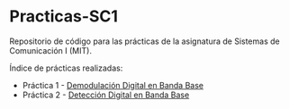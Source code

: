 # Practicas-SC1
Repositorio de código para las prácticas de la asignatura de Sistemas de Comunicación I (MIT).

Índice de prácticas realizadas:
* Práctica 1 - [Demodulación Digital en Banda Base](/Practica1/README.md)
* Práctica 2 - [Detección Digital en Banda Base](/Practica2/README.md)
